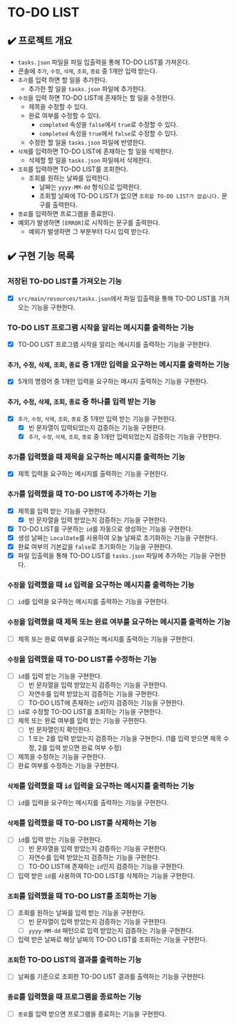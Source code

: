 # TO-DO LIST

## ✔️ 프로젝트 개요
- `tasks.json` 파일을 파일 입출력을 통해 TO-DO LIST를 가져온다.
- 콘솔에 `추가`, `수정`, `삭제`, `조회`, `종료` 중 1개만 입력 받는다.
- `추가`를 입력 하면 할 일을 추가한다.
    - 추가한 할 일을 `tasks.json` 파일에 추가한다.
- `수정`을 입력 하면 TO-DO LIST에 존재하는 할 일을 수정한다.
    - 제목을 수정할 수 있다.
    - 완료 여부를 수정할 수 있다.
        - `completed` 속성을 `false`에서 `true`로 수정할 수 있다.
        - `completed` 속성을 `true`에서 `false`로 수정할 수 있다.
    - 수정한 할 일을 `tasks.json` 파일에 반영한다.
- `삭제`를 입력하면 TO-DO LIST에 존재하는 할 일을 삭제한다.
    - 삭제할 할 일을 `tasks.json` 파일에서 삭제한다.
- `조회`를 입력하면 TO-DO LIST를 조회한다.
    - 조회를 원하는 날짜를 입력한다.
        - 날짜는 `yyyy-MM-dd` 형식으로 입력한다.
        - 조회할 날짜에 TO-DO LIST가 없으면 `조회할 TO-DO LIST가 없습니다.` 문구를 출력한다.
- `종료`를 입력하면 프로그램을 종료한다.
- 예외가 발생하면 `[ERROR]`로 시작하는 문구를 출력한다.
    - 예외가 발생하면 그 부분부터 다시 입력 받는다.

## ✔️ 구현 기능 목록

### 저장된 TO-DO LIST를 가져오는 기능
- [x] `src/main/resources/tasks.json`에서 파일 입출력을 통해 TO-DO LIST를 가져오는 기능을 구현한다.

### TO-DO LIST 프로그램 시작을 알리는 메시지를 출력하는 기능
- [x] TO-DO LIST 프로그램 시작을 알리는 메시지를 출력하는 기능을 구현한다.

### `추가`, `수정`, `삭제`, `조회`, `종료` 중 1개만 입력을 요구하는 메시지를 출력하는 기능
- [x] 5개의 명령어 중 1개만 입력을 요구하는 메시지 출력하는 기능을 구현한다.

### `추가`, `수정`, `삭제`, `조회`, `종료` 중 하나를 입력 받는 기능 
- [x] `추가`, `수정`, `삭제`, `조회`, `종료` 중 1개만 입력 받는 기능을 구현한다.
  - [x] 빈 문자열이 입력되었는지 검증하는 기능을 구현한다.
  - [x] `추가`, `수정`, `삭제`, `조회`, `종료` 중 1개만 입력되었는지 검증하는 기능을 구현한다.

### `추가`를 입력했을 때 제목을 요구하는 메시지를 출력하는 기능
- [x] 제목 입력을 요구하는 메시지를 출력하는 기능을 구현한다.

### `추가`를 입력했을 때 TO-DO LIST에 추가하는 기능
- [x] 제목를 입력 받는 기능을 구현한다.
  - [x] 빈 문자열을 입력 받았는지 검증하는 기능을 구현한다.
- [x] TO-DO LIST를 구분하는 `id`를 자동으로 생성하는 기능을 구현한다. 
- [x] 생성 날짜는 `LocalDate`를 사용하여 오늘 날짜로 초기화하는 기능을 구현한다.
- [x] 완료 여부의 기본값을 `false`로 초기화하는 기능을 구현한다.
- [x] 파일 입출력을 통해 TO-DO LIST를 `tasks.json` 파일에 추가하는 기능을 구현한다.

### `수정`을 입력했을 때 `id` 입력을 요구하는 메시지를 출력하는 기능
- [ ] `id`를 입력을 요구하는 메시지를 출력하는 기능을 구현한다.

### `수정`을 입력했을 때 제목 또는 완료 여부를 요구하는 메시지를 출력하는 기능
- [ ] 제목 또는 완료 여부를 요구하는 메시지를 출력하는 기능을 구현한다.

### `수정`을 입력했을 때 TO-DO LIST를 수정하는 기능
- [ ] `id`를 입력 받는 기능을 구현한다.
    - [ ] 빈 문자열을 입력 받았는지 검증하는 기능을 구현한다.
    - [ ] 자연수를 입력 받았는지 검증하는 기능을 구현한다.
    - [ ] TO-DO LIST에 존재하는 `id`인지 검증하는 기능을 구현한다.
- [ ] `id`로 수정할 TO-DO LIST를 조회하는 기능을 구현한다.
- [ ] 제목 또는 완료 여부를 입력 받는 기능을 구현한다.
  - [ ] 빈 문자열인지 확인한다.
  - [ ] 1 또는 2를 입력 받았는지 검증하는 기능을 구현한다. (1를 입력 받으면 제목 수정, 2를 입력 받으면 완료 여부 수정)
- [ ] 제목을 수정하는 기능을 구현한다.
- [ ] 완료 여부를 수정하는 기능을 구현한다.

### `삭제`를 입력했을 때 `id` 입력을 요구하는 메시지를 출력하는 기능
- [ ] `id`를 입력을 요구하는 메시지를 출력하는 기능을 구현한다.

### `삭제`를 입력했을 때 TO-DO LIST를 삭제하는 기능
- [ ] `id`를 입력 받는 기능을 구현한다.
  - [ ] 빈 문자열을 입력 받았는지 검증하는 기능을 구현한다.
  - [ ] 자연수를 입력 받았는지 검증하는 기능을 구현한다.
  - [ ] TO-DO LIST에 존재하는 `id`인지 검증하는 기능을 구현한다.
- [ ] 입력 받은 `id`를 사용하여 TO-DO LIST를 삭제하는 기능을 구현한다.

### `조회`를 입력했을 때 TO-DO LIST를 조회하는 기능
- [ ] 조회를 원하는 날짜를 입력 받는 기능을 구현한다.
  - [ ] 빈 문자열이 입력 받았는지 검증하는 기능을 구현한다.
  - [ ] `yyyy-MM-dd` 패턴으로 입력 받았는지 검증하는 기능을 구현한다.
- [ ] 입력 받은 날짜로 해당 날짜의 TO-DO LIST를 조회하는 기능을 구현한다.

### `조회`한 TO-DO LIST의 결과를 출력하는 기능
- [ ] 날짜를 기준으로 조회한 TO-DO LIST 결과를 출력하는 기능을 구현한다.

### `종료`를 입력했을 때 프로그램을 종료하는 기능
- [ ] `종료`를 입력 받으면 프로그램을 종료하는 기능을 구현한다.
